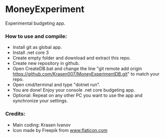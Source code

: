# MoneyExperiment
 Experimental budgeting app.


### How to use and compile:

* Install git as global app.
* Install .net core 3
* Create empty folder and download and extract this repo.
* Create new repository in github.
* Open CreateDB.bat and change the line "git remote add origin https://github.com/Krasen007/MoneyExperimentDB.git" to match your repo.
* Open cmd/terminal and type "dotnet run".
* You are done! Enjoy your console .net core budgeting app.
* Optional: Repeat on any other PC you want to use the app and synchronize your settings.

### Credits:

* Main coding: Krasen Ivanov
* Icon made by Freepik from www.flaticon.com
